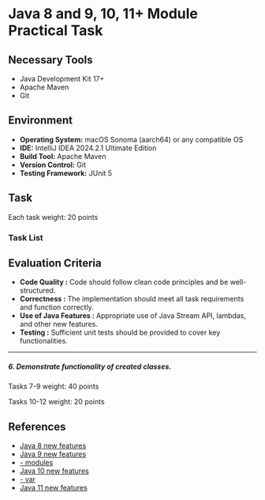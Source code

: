 # Java 8 and 9, 10, 11+ Module Practical Task

## Necessary Tools
- Java Development Kit 17+
- Apache Maven
- Git

## Environment
- **Operating System:** macOS Sonoma (aarch64) or any compatible OS
- **IDE:** IntelliJ IDEA 2024.2.1 Ultimate Edition
- **Build Tool:** Apache Maven
- **Version Control:** Git
- **Testing Framework:** JUnit 5

## Task
Each task weight: 20 points

### Task List






## Evaluation Criteria
- **Code Quality :** Code should follow clean code principles and be well-structured.
- **Correctness :** The implementation should meet all task requirements and function correctly.
- **Use of Java Features :** Appropriate use of Java Stream API, lambdas, and other new features.
- **Testing :** Sufficient unit tests should be provided to cover key functionalities.

---




##### 6.	Demonstrate functionality of created classes.

Tasks 7-9 weight: 40 points



Tasks 10-12 weight: 20 points



## References

- [Java 8 new features](https://www.journaldev.com/2389/java-8-features-with-examples)
- [Java 9 new features](https://www.journaldev.com/13121/java-9-features-with-examples)
- [- modules](https://www.baeldung.com/java-9-modularity)
- [Java 10 new features](https://www.journaldev.com/20395/java-10-features)
- [- var](https://dzone.com/articles/var-work-in-progress)
- [Java 11 new features](https://www.journaldev.com/24601/java-11-features)
